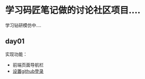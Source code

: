 # 学习码匠笔记做的讨论社区项目....

学习钻研模仿中....

## day01
实现功能：
* 前端页面导航栏
* [设置github登录](https://www.jianshu.com/p/ccb1a0ae2ce7)